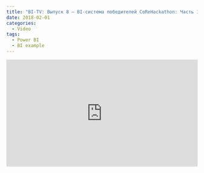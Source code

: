 ```yaml
---
title: "BI-TV: Выпуск 8 — BI-система победителей CoReHackathon: Часть 1"
date: 2018-02-01
categories:
  - Video
tags:
  - Power BI
  - BI example
---
```

<style>.embed-container { position: relative; padding-bottom: 56.25%; height: 0; overflow: hidden; max-width: 100%; } .embed-container iframe, .embed-container object, .embed-container embed { position: absolute; top: 0; left: 0; width: 100%; height: 100%; }</style><div class='embed-container'><iframe src='https://www.youtube.com/embed/Qk7UfPWHD3k' frameborder='0' allowfullscreen></iframe></div>
